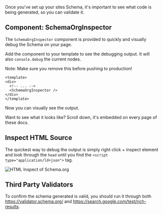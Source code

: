 Once you've set up your sites Schema, 
it's important to see what code is being generated, so you can validate it.

## Component: SchemaOrgInspector

The `SchemaOrgInspector` component is provided to quickly and visually debug the Schema on your page.

Add the component to your template to see the debugging output. It will also `console.debug` the current nodes.

Note: Make sure you remove this before pushing to production!

```vue
<template>
<div>
  <!-- ... -->
  <SchemaOrgInspector />
</div>
</template>
```

Now you can visually see the output.

Want to see what it looks like? Scroll down, it's embedded on every page of these docs.


## Inspect HTML Source

The quickest way to debug the output is simply right click + inspect element and look through the `head` until you find the
`<script type="application/ld+json">` tag.

![HTML Inspect of Schema.org](/html-source.png)

## Third Party Validators

To confirm the schema generated is valid, you should run it through both https://validator.schema.org/ and https://search.google.com/test/rich-results. 


